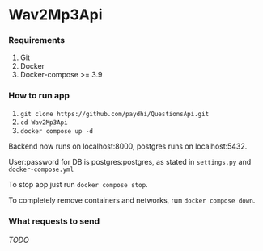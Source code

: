 # Wav2Mp3Api

### Requirements

1. Git
2. Docker
3. Docker-compose >= 3.9

### How to run app

1. `git clone https://github.com/paydhi/QuestionsApi.git`
2. `cd Wav2Mp3Api`
3. `docker compose up -d`

Backend now runs on localhost:8000, postgres runs on localhost:5432.

User:password for DB is postgres:postgres, as stated in `settings.py` and
`docker-compose.yml`

To stop app just run `docker compose stop`.

To completely remove containers and networks, run `docker compose down`.

### What requests to send

###### TODO

[//]: # (You need to send requests to URL `http://localhost:8000/api/questions/`.)

[//]: # (Send `POST` request with JSON that looks like this: `{"questions_num": int}`)
[//]: # (, where `int` must be integer, not string or float, and greater than 0.)

[//]: # (Also, you can send `OPTIONS` request to see what is expected, and)
[//]: # (what you will receive.)